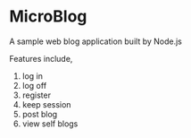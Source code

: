 # MicroBlog
A sample web blog application built by Node.js

Features include,
1) log in
2) log off
3) register
4) keep session
5) post blog
6) view self blogs
